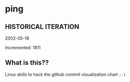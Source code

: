 # ping

## HISTORICAL ITERATION
2002-05-18

Incremented: 1811

## What is this?? 
Linux skills to hack the github commit visualization chart `;-)`
